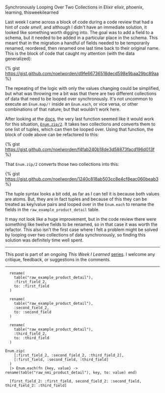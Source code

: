 Synchronously Looping Over Two Collections in Elixir 
elixir, phoenix, learning, thisweekilearned

Last week I came across a block of code during a code review that had a hint of _code smell_, and although I didn't have an immediate solution, it looked like something worth digging into. The goal was to add a field to a schema, but it needed to be added in a particular place in the schema. This meant that in the migration a handful of fields needed to be temporarily renamed, reordered, then renamed one last time back to their original name. This is the block of code that caught my attention (with the data generalized):

{% gist https://gist.github.com/noelworden/d9fe66736518decd598e9baa29bc89aa %}

The repeating of the logic with only the values changing could be simplified, but what was throwing me a bit was that there are two different collections of data that need to be looped over synchronously. It's not uncommon to execute an `Enum.map/!` inside an `Enum.each`, or vice versa, or other combinations of that nature; but that wouldn't work here. 

After looking at the [docs](https://hexdocs.pm/elixir/1.0.5/Enum.html#functions), the very last function seemed like it would work for this situation, [`Enum.zip/2`](https://hexdocs.pm/elixir/1.0.5/Enum.html#zip/2). It takes two collections and converts them to one list of tuples, which can then be looped over. Using that function, the block of code above can be refactored to this:

{% gist https://gist.github.com/noelworden/f4fab240b18de3d58873facd196d013f %}

That `Enum.zip/2` converts those two collections into this:

{% gist https://gist.github.com/noelworden/1240c818ab503cc8e4cf8eac060beab3 %}

The tuple syntax looks a bit odd, as far as I can tell it is because both values are atoms. But, they are in fact tuples and because of this they can be treated as key/value pairs and looped over in the `Enum.each` to rename the fields in the `raw_example_product_detail` table. 

It may not look like a huge improvement, but in the code review there were something like twelve fields to be renamed, so in that case it was worth the refactor. This also isn't the first case where I felt a problem might be solved by looping over two collections of data synchronously, so finding this solution was definitely time well spent. 

------

This post is part of an ongoing *This Week I Learned* [series](https://dev.to/noelworden/beginning-of-a-blog-series-5aj3). I welcome any critique, feedback, or suggestions in the comments.




------
```
  rename(
    table("raw_example_product_detail"),
    :first_field_2,
    to: :first_field
  )

  rename(
    table("raw_example_product_detail"),
    :second_field_2,
    to: :second_field
  )

  rename(
    table("raw_example_product_detail"),
    :third_field_2,
    to: :third_field
  )
```

```
Enum.zip(
    [:first_field_2, :second_field_2, :third_field_2],
    [:first_field, :second_field, :third_field]
  )
  |> Enum.each(fn {key, value} -> rename(table("raw_nmi_product_detail"), key, to: value) end)
```

```
  [first_field_2: :first_field, second_field_2: :second_field, third_field_2: :third_field]
```



